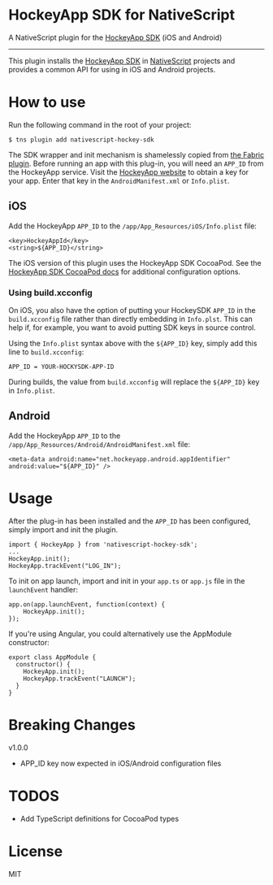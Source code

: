 HockeyApp SDK for NativeScript
=======================================
A NativeScript plugin for the [HockeyApp SDK](https://www.hockeyapp.net) (iOS and Android)

----------
This plugin installs the [HockeyApp SDK](https://www.hockeyapp.net/releases/) in [NativeScript](https://www.nativescript.org/) projects and provides a common API for using in iOS and Android projects.


# How to use

Run the following command in the root of your project:

```
$ tns plugin add nativescript-hockey-sdk
```

The SDK wrapper and init mechanism is shamelessly copied from [the Fabric plugin](https://github.com/hypery2k/nativescript-fabric). Before running an app with this plug-in, you will need an `APP_ID` from the HockeyApp service. Visit the [HockeyApp website](https://www.hockeyapp.net/features) to obtain a key for your app. Enter that key in the `AndroidManifest.xml` or `Info.plist`.

## iOS

Add the HockeyApp `APP_ID` to the `/app/App_Resources/iOS/Info.plist` file:

```
<key>HockeyAppId</key>
<string>${APP_ID}</string>
```

The iOS version of this plugin uses the HockeyApp SDK CocoaPod. See the [HockeyApp SDK CocoaPod docs](https://cocoapods.org/pods/HockeySDK-Source) for additional configuration options.

### Using build.xcconfig
On iOS, you also have the option of putting your HockeySDK `APP_ID` in the `build.xcconfig` file rather than directly embedding in `Info.plst`. This can help if, for example, you want to avoid putting SDK keys in source control.

Using the `Info.plist` syntax above with the `${APP_ID}` key, simply add this line to `build.xcconfig`:

```
APP_ID = YOUR-HOCKYSDK-APP-ID
```

During builds, the value from `build.xcconfig` will replace the `${APP_ID}` key in `Info.plist`.

## Android

Add the HockeyApp `APP_ID` to the `/app/App_Resources/Android/AndroidManifest.xml` file:
```
<meta-data android:name="net.hockeyapp.android.appIdentifier" android:value="${APP_ID}" />
```


# Usage

After the plug-in has been installed and the `APP_ID` has been configured, simply import and init the plugin.

```
import { HockeyApp } from 'nativescript-hockey-sdk';
...
HockeyApp.init();
HockeyApp.trackEvent("LOG_IN");
```

To init on app launch, import and init in your `app.ts` or `app.js` file in the `launchEvent` handler:

```
app.on(app.launchEvent, function(context) {
    HockeyApp.init();
});
```

If you're using Angular, you could alternatively use the AppModule constructor:

```
export class AppModule {
  constructor() {
    HockeyApp.init();
    HockeyApp.trackEvent("LAUNCH");
  }
}
```
# Breaking Changes

v1.0.0
- APP_ID key now expected in iOS/Android configuration files

# TODOS

- Add TypeScript definitions for CocoaPod types

# License

MIT
